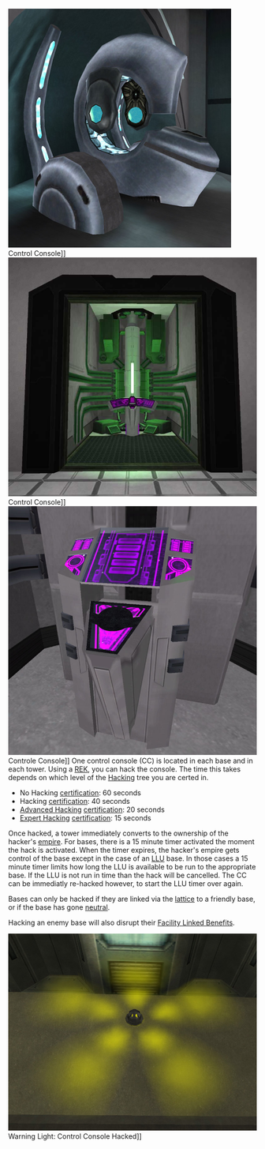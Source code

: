 ![](../images/AT-CC.jpg "fig:AT-CC.jpg") Control Console\]\]
![](../images/Basecc.jpg "fig:Basecc.jpg") Control Console\]\]
![](../images/Tower_CC.jpg "fig:Tower_CC.jpg") Controle Console\]\] One control
console (CC) is located in each base and in each tower. Using a
[REK](../weapons/Remote_Electronics_Kit.md), you can hack the console. The time
this takes depends on which level of the
[Hacking](../certifications/Hacking_(Certification).md) tree you are certed
in.

- No Hacking [certification](../certifications/Certification.md): 60 seconds
- Hacking [certification](../certifications/Certification.md): 40 seconds
- [Advanced Hacking](../certifications/Advanced_Hacking.md)
  [certification](../certifications/Certification.md): 20 seconds
- [Expert Hacking](../certifications/Expert_Hacking.md)
  [certification](../certifications/Certification.md): 15 seconds

Once hacked, a tower immediately converts to the ownership of the hacker's
[empire](../terminology/Empire.md). For bases, there is a 15 minute timer
activated the moment the hack is activated. When the timer expires, the hacker's
empire gets control of the base except in the case of an
[LLU](../terminology/Lattice_Logic_Unit.md) base. In those cases a 15 minute
timer limits how long the LLU is available to be run to the appropriate base. If
the LLU is not run in time than the hack will be cancelled. The CC can be
immediatly re-hacked however, to start the LLU timer over again.

Bases can only be hacked if they are linked via the
[lattice](../terminology/Lattice.md) to a friendly base, or if the base has gone
[neutral](../terminology/Neutral.md).

Hacking an enemy base will also disrupt their
[Facility Linked Benefits](../terminology/Facility_Linked_Benefit.md).

![](../images/Hacked_light.jpg "fig:Hacked_light.jpg") Warning Light: Control
Console Hacked\]\]


